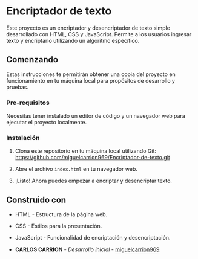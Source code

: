 # Encriptador de texto

Este proyecto es un encriptador y desencriptador de texto simple desarrollado con HTML, CSS y JavaScript. Permite a los usuarios ingresar texto y encriptarlo utilizando un algoritmo específico.

## Comenzando 

Estas instrucciones te permitirán obtener una copia del proyecto en funcionamiento en tu máquina local para propósitos de desarrollo y pruebas.

### Pre-requisitos 

Necesitas tener instalado un editor de código y un navegador web para ejecutar el proyecto localmente.

### Instalación 

1. Clona este repositorio en tu máquina local utilizando Git: https://github.com/miguelcarrion969/Encriptador-de-texto.git


2. Abre el archivo `index.html` en tu navegador web.

3. ¡Listo! Ahora puedes empezar a encriptar y desencriptar texto.

## Construido con 

- HTML - Estructura de la página web.
- CSS - Estilos para la presentación.
- JavaScript - Funcionalidad de encriptación y desencriptación.


- **CARLOS CARRION** - *Desarrollo inicial* - [miguelcarrion969](https://github.com/miguelcarrion969)


